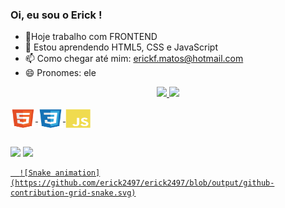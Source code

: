 ### Oi, eu sou o Erick !

- 🔭Hoje trabalho com FRONTEND
- 🌱 Estou aprendendo HTML5, CSS e JavaScript
- 📫 Como chegar até mim: erickf.matos@hotmail.com
- 😄 Pronomes: ele

<div align="center">
  <a href="https://github.com/erick2497">
  <img height="180em" src="https://github-readme-stats.vercel.app/api?username=erick2497&show_icons=true&theme=dark&include_all_commits=true&count_private=true"/>
  <img height="180em" src="https://github-readme-stats.vercel.app/api/top-langs/?username=erick2497&layout=compact&langs_count=7&theme=dark"/>
</div>
  
  <div style="display: inline_block"><br>
     <img align="center" alt="Erick-HTML" height="30" width="40" src="https://raw.githubusercontent.com/devicons/devicon/master/icons/html5/html5-original.svg">
     <img align="center" alt="Erick-CSS" height="30" width="40" src="https://raw.githubusercontent.com/devicons/devicon/master/icons/css3/css3-original.svg">
     <img align="center" alt="Erick-Js" height="30" width="40" src="https://raw.githubusercontent.com/devicons/devicon/master/icons/javascript/javascript-plain.svg">
  </div>
  
  ##
  
  <div>
   <a href="https://www.linkedin.com/in/erick-ferreira-matos-208b01218" target="_blank"><img src="https://img.shields.io/badge/-LinkedIn-%230077B5?style=for-the-badge&logo=linkedin&logoColor=white" target="_blank"></a> 
    <a href="https://api.whatsapp.com/send?phone=5565992738000/badge/WhatsApp-25D366?style=for-the-badge&logo=whatsapp&logoColor=white"><img src="https://img.shields.io/badge/WhatsApp-25D366?style=for-the-badge&logo=whatsapp&logoColor=white"</a>
      
      ![Snake animation](https://github.com/erick2497/erick2497/blob/output/github-contribution-grid-snake.svg)
 
</div>
      
  </div>
